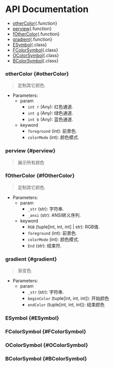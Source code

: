 # API Documentation

   * [otherColor](#otherColor-otherColor){.function}
   * [perview](#perview-perview){.function}
   * [fOtherColor](#fOtherColor-fOtherColor){.function}
   * [gradient](#gradient-gradient){.function}
   * [ESymbol](#ESymbol-ESymbol){.class}
   * [FColorSymbol](#FColorSymbol-FColorSymbol){.class}
   * [OColorSymbol](#OColorSymbol-OColorSymbol){.class}
   * [BColorSymbol](#BColorSymbol-BColorSymbol){.class}
### otherColor {#otherColor}
   > 定制其它颜色.
   * Parameters: 
      * param
         * `int r` (Any): 红色通道.
         * `int g` (Any): 绿色通道.
         * `int b` (Any): 蓝色通道.
      * keyword
         * `foreground` (int): 前景色.
         * `colorMode` (int): 颜色模式.

        
### perview {#perview}
   > 展示所有颜色
   
        
### fOtherColor {#fOtherColor}
   > 定制其它颜色.
   * Parameters: 
      * param
         * `_str` (str): 字符串.
         * `_ansi` (str): ANSI转义序列.
      * keyword
         * `RGB` (tuple[int, int, int] | str): RGB值.
         * `foreground` (int): 前景色.
         * `colorMode` (int): 颜色模式.
         * `End` (str): 结束符.

        
### gradient {#gradient}
   > 渐变色.
   * Parameters: 
      * param
         * `_str` (str): 字符串.
         * `beginColor` (tuple[int, int, int]): 开始颜色
         * `endColor` (tuple[int, int, int]): 结束颜色

        
### ESymbol {#ESymbol}
   
        
### FColorSymbol {#FColorSymbol}
   
        
### OColorSymbol {#OColorSymbol}
   
        
### BColorSymbol {#BColorSymbol}
   
        
